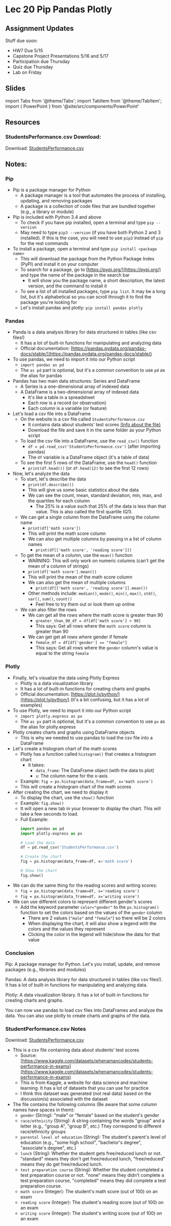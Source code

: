 # Lec 20 Pip Pandas Plotly

## Assignment Updates

Stuff due soon:

- HW7 Due 5/15
- Capstone Project Presentations 5/16 and 5/17
- Participation due Thursday
- Quiz due Thursday
- Lab on Friday

## Slides

import Tabs from '@theme/Tabs';
import TabItem from '@theme/TabItem';
import { PowerPoint } from '@site/src/components/PowerPoint'

<Tabs>
  <TabItem value="Section 1, 2, 3, 4, 5, 6" label="Section 1, 2, 3, 4, 5, 6" default>
    <PowerPoint lec_src={require('./Lecture_20.pptx').default}/>
  </TabItem>
</Tabs>

## Resources

### StudentsPerformance.csv Download:
Download: [StudentsPerformance.csv](StudentsPerformance.csv)

## Notes:

### Pip

- Pip is a package manager for Python
    - A package manager is a tool that automates the process of installing, updating, and removing packages
    - A package is a collection of code files that are bundled together (e.g., a library or module)
- Pip is included with Python 3.4 and above
    - To check if you have pip installed, open a terminal and type `pip --version`
    - May need to type `pip3 --version` (if you have both Python 2 and 3 installed). If this is the case, you will need to use `pip3` instead of `pip` for the rest commands
- To install a package, open a terminal and type `pip install <package name>`
    - This will download the package from the Python Package Index (PyPI) and install it on your computer
    - To search for a package, go to [https://pypi.org/](https://pypi.org/) and type the name of the package in the search bar
        - It will show you the package name, a short description, the latest version, and the command to install it
    - To see a list of all installed packages, type `pip list`. It may be a long list, but it's alphabetical so you can scroll through it to find the package you're looking for
    - Let's install pandas and plotly: `pip install pandas plotly`


### Pandas

- Panda is a data analysis library for data structured in tables (like csv files!)
    - It has a lot of built-in functions for manipulating and analyzing data
    - Official documentation: [https://pandas.pydata.org/pandas-docs/stable/](https://pandas.pydata.org/pandas-docs/stable/)
- To use pandas, we need to import it into our Python script
    - `import pandas as pd`
    - The `as pd` part is optional, but it's a common convention to use `pd` as the alias for pandas
- Pandas has two main data structures: Series and DataFrame
    - A Series is a one-dimensional array of indexed data
    - A DataFrame is a two-dimensional array of indexed data
        - It's like a table in a spreadsheet
        - Each row is a record (or observation)
        - Each column is a variable (or feature)
- Let's load a csv file into a DataFrame
    - On the website is a csv file called `StudentsPerformance.csv`
        - It contains data about students' test scores [(Info about the file)](#studentperformancecsv)
        - Download the file and save it in the same folder as your Python script
    - To load the csv file into a DataFrame, use the `read_csv()` function
        - `df = pd.read_csv('StudentsPerformance.csv')` (after importing pandas)
        - The `df` variable is a DataFrame object (it's a table of data)
    - To see the first 5 rows of the DataFrame, use the `head()` function
        - `print(df.head())` (or `df.head(12)` to see the first 12 rows)
- Now, let's analyze the data
    - To start, let's describe the data
        - `print(df.describe())`
        - This will give us some basic statistics about the data
        - We can see the count, mean, standard deviation, min, max, and the quartiles for each column
            - The 25% is a value such that 25% of the data is less than that value. This is also called the first quartile (Q1).
    - We can get a single column from the DataFrame using the column name
        - `print(df['math score'])`
        - This will print the math score column
        - We can also get multiple columns by passing in a list of column names
            - `print(df[['math score', 'reading score']])`
    - To get the mean of a column, use the `mean()` function
        - WARNING: This will only work on numeric columns (can't get the mean of a column of strings)
        - `print(df['math score'].mean())`
        - This will print the mean of the math score column
        - We can also get the mean of multiple columns
            - `print(df[['math score', 'reading score']].mean())`
        - Other methods include: `median()`, `mode()`, `min()`, `max()`, `std()`, `var()`, `sum()`, `count()`
            - Feel free to try them out or look them up online
    - We can also filter the rows
        - We can get all the rows where the math score is greater than 90
            - `greater_than_90_df = df[df['math score'] > 90]`
            - This says: Get all rows where the `math score` column is greater than 90
        - We can get get all rows where gender if female
            - `female_df = df[df['gender'] == "female"]`
            - This says: Get all rows where the `gender` column's value is equal to the string `female`

### Plotly

- Finally, let's visualize the data using Plotly Express
    - Plotly is a data visualization library
    - It has a lot of built-in functions for creating charts and graphs
    - Official documentation: [https://plot.ly/python/](https://plot.ly/python/) (it's a bit confusing, but it has a lot of examples)
- To use Plotly, we need to import it into our Python script
    - `import plotly.express as px`
    - The `as px` part is optional, but it's a common convention to use `px` as the alias for plotly.express
- Plotly creates charts and graphs using DataFrame objects
    - This is why we needed to use pandas to load the csv file into a DataFrame
- Let's create a histogram chart of the math scores
    - Plotly has a function called `histogram()` that creates a histogram chart
        - It takes:
            - `data_frame`: The DataFrame object (with the data to plot)
            - `x`: The column name for the x-axis
    - Example: `fig = px.histogram(data_frame=df, x='math score')`
    - This will create a histogram chart of the math scores
- After creating the chart, we need to display it
    - To display the chart, use the `show()` function
    - Example: `fig.show()`
    - It will open a new tab in your browser to display the chart. This will take a few seconds to load.
    - Full Example:
        ```py
        import pandas as pd
        import plotly.express as px

        # Load the data
        df = pd.read_csv('StudentsPerformance.csv')

        # Create the chart
        fig = px.histogram(data_frame=df, x='math score')

        # Show the chart
        fig.show()
        ```
- We can do the same thing for the reading scores and writing scores:
    - `fig = px.histogram(data_frame=df, x='reading score')`
    - `fig = px.histogram(data_frame=df, x='writing score')`
- We can use different colors to represent different gender's scores
    - Add the keyword parameter `color="gender"` to the `px.histogram()` function to set the colors based on the values of the `gender` column
        - There are 2 values (`"male"` and `"female"`) so there will be 2 colors
        - When displaying the chart, it will also show a legend with the colors and the values they represent
        - Clicking the color in the legend will hide/show the data for that value

### Conclusion

Pip: A package manager for Python. Let's you install, update, and remove packages (e.g., libraries and modules)

Pandas: A data analysis library for data structured in tables (like csv files!). It has a lot of built-in functions for manipulating and analyzing data.

Plotly: A data visualization library. It has a lot of built-in functions for creating charts and graphs.

You can now use pandas to load csv files into DataFrames and analyze the data. You can also use plotly to create charts and graphs of the data.


### StudentPerformance.csv Notes

Download: [StudentsPerformance.csv](StudentsPerformance.csv)
- This is a csv file containing data about students' test scores
    - Source: [https://www.kaggle.com/datasets/whenamancodes/students-performance-in-exams](https://www.kaggle.com/datasets/whenamancodes/students-performance-in-exams)
    - This is from Kaggle, a website for data science and machine learning. It has a lot of datasets that you can use for practice
    - I think this dataset was generated (not real data) based on the discussion(s) associated with the dataset
- The file contains the following columns (Be aware that some column names have spaces in them):
    - `gender` (String): "male" or "female" based on the student's gender
    - `race/ethnicity` (String): A string containing the words "group" and a letter (e.g., "group A", "group B", etc.) They correspond to different race/ethnicity groups 
    - `parental level of education` (String): The student's parent's level of education (e.g., "some high school", "bachelor's degree", "associate's degree", etc.)
    - `lunch` (String): Whether the student gets free/reduced lunch or not. "standard" means they don't get free/reduced lunch, "free/reduced" means they do get free/reduced lunch.
    - `test preparation course` (String): Whether the student completed a test preparation course or not. "none" means they didn't complete a test preparation course, "completed" means they did complete a test preparation course.
    - `math score` (Integer): The student's math score (out of 100) on an exam
    - `reading score` (Integer): The student's reading score (out of 100) on an exam
    - `writing score` (Integer): The student's writing score (out of 100) on an exam